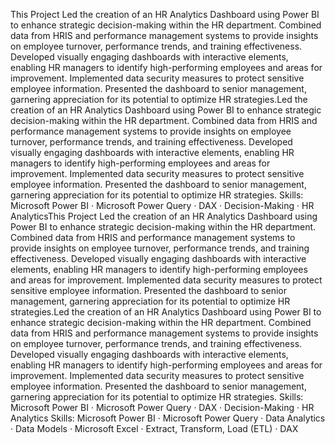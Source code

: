 This Project Led the creation of an HR Analytics Dashboard using Power BI to enhance strategic decision-making within the HR department. Combined data from HRIS and performance management systems to provide insights on employee turnover, performance trends, and training effectiveness. Developed visually engaging dashboards with interactive elements, enabling HR managers to identify high-performing employees and areas for improvement. Implemented data security measures to protect sensitive employee information. Presented the dashboard to senior management, garnering appreciation for its potential to optimize HR strategies.Led the creation of an HR Analytics Dashboard using Power BI to enhance strategic decision-making within the HR department. Combined data from HRIS and performance management systems to provide insights on employee turnover, performance trends, and training effectiveness. Developed visually engaging dashboards with interactive elements, enabling HR managers to identify high-performing employees and areas for improvement. Implemented data security measures to protect sensitive employee information. Presented the dashboard to senior management, garnering appreciation for its potential to optimize HR strategies.
Skills: Microsoft Power BI · Microsoft Power Query · DAX · Decision-Making · HR AnalyticsThis Project Led the creation of an HR Analytics Dashboard using Power BI to enhance strategic decision-making within the HR department. Combined data from HRIS and performance management systems to provide insights on employee turnover, performance trends, and training effectiveness. Developed visually engaging dashboards with interactive elements, enabling HR managers to identify high-performing employees and areas for improvement. Implemented data security measures to protect sensitive employee information. Presented the dashboard to senior management, garnering appreciation for its potential to optimize HR strategies.Led the creation of an HR Analytics Dashboard using Power BI to enhance strategic decision-making within the HR department. Combined data from HRIS and performance management systems to provide insights on employee turnover, performance trends, and training effectiveness. Developed visually engaging dashboards with interactive elements, enabling HR managers to identify high-performing employees and areas for improvement. Implemented data security measures to protect sensitive employee information. Presented the dashboard to senior management, garnering appreciation for its potential to optimize HR strategies. 
Skills: Microsoft Power BI · Microsoft Power Query · DAX · Decision-Making · HR Analytics
Skills: Microsoft Power BI · Microsoft Power Query · Data Analytics · Data Models · Microsoft Excel · Extract, Transform, Load (ETL) · DAX
